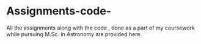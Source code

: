 # Assignments-code-

All the assignments along with the code , done as a part of  my coursework while pursuing M.Sc. in Astronomy are provided here.

